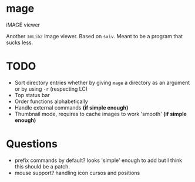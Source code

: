 # mage
iMAGE viewer


Another `ImLib2` image viewer. Based on `sxiv`. Meant to be a program that
sucks less.


# TODO
- Sort directory entries whether by giving `mage` a directory as an argument or
  by using `-r` (respecting LC)
- Top status bar
- Order functions alphabetically
- Handle external commands **(if simple enough)**
- Thumbnail mode, requires to cache images to work 'smooth' **(if simple enough)**


# Questions
- prefix commands by default? looks 'simple' enough to add but I think this
  should be a patch.
- mouse support? handling icon cursos and positions
